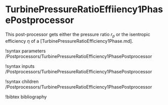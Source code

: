 # TurbinePressureRatioEffiiency1PhasePostprocessor

This post-processor gets either the pressure ratio $r_p$ or the isentropic efficiency $\eta$
of a [TurbinePressureRatioEfficiency1Phase.md].

!syntax parameters /Postprocessors/TurbinePressureRatioEfficiency1PhasePostprocessor

!syntax inputs /Postprocessors/TurbinePressureRatioEfficiency1PhasePostprocessor

!syntax children /Postprocessors/TurbinePressureRatioEfficiency1PhasePostprocessor

!bibtex bibliography

